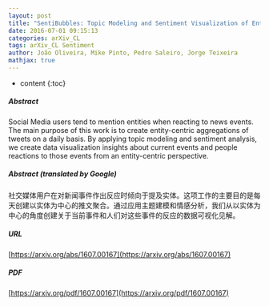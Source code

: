 ```yaml
---
layout: post
title: "SentiBubbles: Topic Modeling and Sentiment Visualization of Entity-centric Tweets"
date: 2016-07-01 09:15:13
categories: arXiv_CL
tags: arXiv_CL Sentiment
author: João Oliveira, Mike Pinto, Pedro Saleiro, Jorge Teixeira
mathjax: true
---
```


* content
{:toc}

##### Abstract
Social Media users tend to mention entities when reacting to news events. The main purpose of this work is to create entity-centric aggregations of tweets on a daily basis. By applying topic modeling and sentiment analysis, we create data visualization insights about current events and people reactions to those events from an entity-centric perspective.

##### Abstract (translated by Google)
社交媒体用户在对新闻事件作出反应时倾向于提及实体。这项工作的主要目的是每天创建以实体为中心的推文聚合。通过应用主题建模和情感分析，我们从以实体为中心的角度创建关于当前事件和人们对这些事件的反应的数据可视化见解。

##### URL
[https://arxiv.org/abs/1607.00167](https://arxiv.org/abs/1607.00167)

##### PDF
[https://arxiv.org/pdf/1607.00167](https://arxiv.org/pdf/1607.00167)

